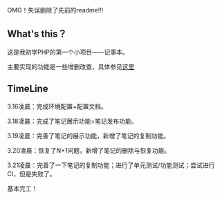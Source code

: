 OMG！失误删除了先前的readme!!!
## What's this？
这是我初学PHP的第一个小项目——记事本。

主要实现的功能是一些增删改查，具体参见[这里](https://github.com/WsTe47/PHP-Laravel-Notepad/blob/main/%E4%BB%BB%E5%8A%A1%26%26%E5%88%86%E6%9E%90/%E4%BB%BB%E5%8A%A1%26%26%E9%9C%80%E6%B1%82%E5%88%86%E6%9E%90.md)

## TimeLine
3.16凌晨：完成环境配置+配置文档。

3.18凌晨：完成了笔记展示功能+笔记发布功能。

3.19凌晨：完善了笔记的展示功能，新增了笔记的复制功能。

3.20凌晨：恢复了N+1问题，新增了笔记的删除与恢复功能。

3.21凌晨：完善了一下笔记的复制功能；进行了单元测试/功能测试；尝试进行CI，但是失败了。

基本完工！
